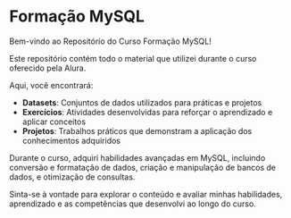 # Formação MySQL

Bem-vindo ao Repositório do Curso Formação MySQL!

Este repositório contém todo o material que utilizei durante o curso oferecido pela Alura. 

Aqui, você encontrará:
- **Datasets**: Conjuntos de dados utilizados para práticas e projetos
- **Exercícios**: Atividades desenvolvidas para reforçar o aprendizado e aplicar conceitos
- **Projetos**: Trabalhos práticos que demonstram a aplicação dos conhecimentos adquiridos

Durante o curso, adquiri habilidades avançadas em MySQL, incluindo conversão e formatação de dados, criação e manipulação de bancos de dados, e otimização de consultas. 

Sinta-se à vontade para explorar o conteúdo e avaliar minhas habilidades, aprendizado e as competências que desenvolvi ao longo do curso.
